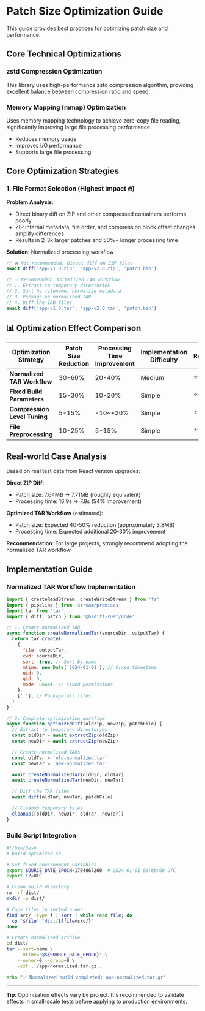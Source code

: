 # Patch Size Optimization Guide

This guide provides best practices for optimizing patch size and performance.

## Core Technical Optimizations

### zstd Compression Optimization

This library uses high-performance zstd compression algorithm, providing excellent balance between compression ratio and speed.

### Memory Mapping (mmap) Optimization

Uses memory mapping technology to achieve zero-copy file reading, significantly improving large file processing performance:

- Reduces memory usage
- Improves I/O performance
- Supports large file processing

## Core Optimization Strategies

### 1. File Format Selection (Highest Impact 🔥)

**Problem Analysis**:

- Direct binary diff on ZIP and other compressed containers performs poorly
- ZIP internal metadata, file order, and compression block offset changes amplify differences
- Results in 2-3x larger patches and 50%+ longer processing time

**Solution**: Normalized processing workflow

```javascript
// ❌ Not recommended: Direct diff on ZIP files
await diff('app-v1.0.zip', 'app-v2.0.zip', 'patch.bin')

// ✅ Recommended: Normalized TAR workflow
// 1. Extract to temporary directories
// 2. Sort by filename, normalize metadata
// 3. Package as normalized TAR
// 4. Diff the TAR files
await diff('app-v1.0.tar', 'app-v2.0.tar', 'patch.bin')
```

## 📊 Optimization Effect Comparison

| Optimization Strategy        | Patch Size Reduction | Processing Time Improvement | Implementation Difficulty | Recommendation |
| ---------------------------- | -------------------- | --------------------------- | ------------------------- | -------------- |
| **Normalized TAR Workflow**  | 30-60%               | 20-40%                      | Medium                    | ⭐⭐⭐⭐⭐     |
| **Fixed Build Parameters**   | 15-30%               | 10-20%                      | Simple                    | ⭐⭐⭐⭐       |
| **Compression Level Tuning** | 5-15%                | -10~+20%                    | Simple                    | ⭐⭐⭐         |
| **File Preprocessing**       | 10-25%               | 5-15%                       | Simple                    | ⭐⭐⭐⭐       |

## Real-world Case Analysis

Based on real test data from React version upgrades:

**Direct ZIP Diff**:

- Patch size: 7.64MB → 7.71MB (roughly equivalent)
- Processing time: 16.9s → 7.8s (54% improvement)

**Optimized TAR Workflow** (estimated):

- Patch size: Expected 40-50% reduction (approximately 3.8MB)
- Processing time: Expected additional 20-30% improvement

**Recommendation**: For large projects, strongly recommend adopting the normalized TAR workflow

## Implementation Guide

### Normalized TAR Workflow Implementation

```javascript
import { createReadStream, createWriteStream } from 'fs'
import { pipeline } from 'stream/promises'
import tar from 'tar'
import { diff, patch } from '@bsdiff-rust/node'

// 1. Create normalized TAR
async function createNormalizedTar(sourceDir, outputTar) {
  return tar.create(
    {
      file: outputTar,
      cwd: sourceDir,
      sort: true, // Sort by name
      mtime: new Date('2024-01-01'), // Fixed timestamp
      uid: 0,
      gid: 0,
      mode: 0o644, // Fixed permissions
    },
    ['.'], // Package all files
  )
}

// 2. Complete optimization workflow
async function optimizedDiff(oldZip, newZip, patchFile) {
  // Extract to temporary directories
  const oldDir = await extractZip(oldZip)
  const newDir = await extractZip(newZip)

  // Create normalized TARs
  const oldTar = 'old-normalized.tar'
  const newTar = 'new-normalized.tar'

  await createNormalizedTar(oldDir, oldTar)
  await createNormalizedTar(newDir, newTar)

  // Diff the TAR files
  await diff(oldTar, newTar, patchFile)

  // Cleanup temporary files
  cleanup([oldDir, newDir, oldTar, newTar])
}
```

### Build Script Integration

```bash
#!/bin/bash
# build-optimized.sh

# Set fixed environment variables
export SOURCE_DATE_EPOCH=1704067200  # 2024-01-01 00:00:00 UTC
export TZ=UTC

# Clean build directory
rm -rf dist/
mkdir -p dist/

# Copy files in sorted order
find src/ -type f | sort | while read file; do
  cp "$file" "dist/${file#src/}"
done

# Create normalized archive
cd dist/
tar --sort=name \
    --mtime="@${SOURCE_DATE_EPOCH}" \
    --owner=0 --group=0 \
    -czf ../app-normalized.tar.gz .

echo "✅ Normalized build completed: app-normalized.tar.gz"
```

---

**Tip**: Optimization effects vary by project. It's recommended to validate effects in small-scale tests before applying to production environments.

